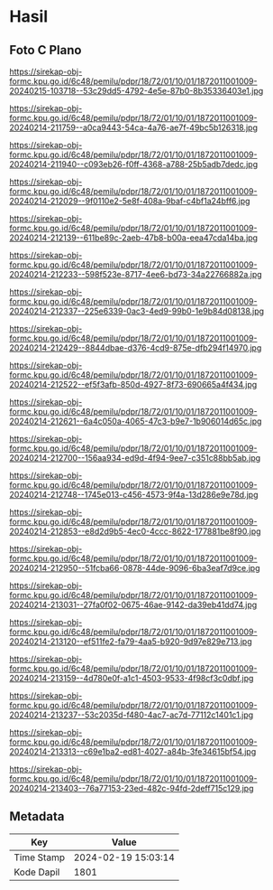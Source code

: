 # Hasil

## Foto C Plano

https://sirekap-obj-formc.kpu.go.id/6c48/pemilu/pdpr/18/72/01/10/01/1872011001009-20240215-103718--53c29dd5-4792-4e5e-87b0-8b35336403e1.jpg

https://sirekap-obj-formc.kpu.go.id/6c48/pemilu/pdpr/18/72/01/10/01/1872011001009-20240214-211759--a0ca9443-54ca-4a76-ae7f-49bc5b126318.jpg

https://sirekap-obj-formc.kpu.go.id/6c48/pemilu/pdpr/18/72/01/10/01/1872011001009-20240214-211940--c093eb26-f0ff-4368-a788-25b5adb7dedc.jpg

https://sirekap-obj-formc.kpu.go.id/6c48/pemilu/pdpr/18/72/01/10/01/1872011001009-20240214-212029--9f0110e2-5e8f-408a-9baf-c4bf1a24bff6.jpg

https://sirekap-obj-formc.kpu.go.id/6c48/pemilu/pdpr/18/72/01/10/01/1872011001009-20240214-212139--611be89c-2aeb-47b8-b00a-eea47cda14ba.jpg

https://sirekap-obj-formc.kpu.go.id/6c48/pemilu/pdpr/18/72/01/10/01/1872011001009-20240214-212233--598f523e-8717-4ee6-bd73-34a22766882a.jpg

https://sirekap-obj-formc.kpu.go.id/6c48/pemilu/pdpr/18/72/01/10/01/1872011001009-20240214-212337--225e6339-0ac3-4ed9-99b0-1e9b84d08138.jpg

https://sirekap-obj-formc.kpu.go.id/6c48/pemilu/pdpr/18/72/01/10/01/1872011001009-20240214-212429--8844dbae-d376-4cd9-875e-dfb294f14970.jpg

https://sirekap-obj-formc.kpu.go.id/6c48/pemilu/pdpr/18/72/01/10/01/1872011001009-20240214-212522--ef5f3afb-850d-4927-8f73-690665a4f434.jpg

https://sirekap-obj-formc.kpu.go.id/6c48/pemilu/pdpr/18/72/01/10/01/1872011001009-20240214-212621--6a4c050a-4065-47c3-b9e7-1b906014d65c.jpg

https://sirekap-obj-formc.kpu.go.id/6c48/pemilu/pdpr/18/72/01/10/01/1872011001009-20240214-212700--156aa934-ed9d-4f94-9ee7-c351c88bb5ab.jpg

https://sirekap-obj-formc.kpu.go.id/6c48/pemilu/pdpr/18/72/01/10/01/1872011001009-20240214-212748--1745e013-c456-4573-9f4a-13d286e9e78d.jpg

https://sirekap-obj-formc.kpu.go.id/6c48/pemilu/pdpr/18/72/01/10/01/1872011001009-20240214-212853--e8d2d9b5-4ec0-4ccc-8622-177881be8f90.jpg

https://sirekap-obj-formc.kpu.go.id/6c48/pemilu/pdpr/18/72/01/10/01/1872011001009-20240214-212950--51fcba66-0878-44de-9096-6ba3eaf7d9ce.jpg

https://sirekap-obj-formc.kpu.go.id/6c48/pemilu/pdpr/18/72/01/10/01/1872011001009-20240214-213031--27fa0f02-0675-46ae-9142-da39eb41dd74.jpg

https://sirekap-obj-formc.kpu.go.id/6c48/pemilu/pdpr/18/72/01/10/01/1872011001009-20240214-213120--ef511fe2-fa79-4aa5-b920-9d97e829e713.jpg

https://sirekap-obj-formc.kpu.go.id/6c48/pemilu/pdpr/18/72/01/10/01/1872011001009-20240214-213159--4d780e0f-a1c1-4503-9533-4f98cf3c0dbf.jpg

https://sirekap-obj-formc.kpu.go.id/6c48/pemilu/pdpr/18/72/01/10/01/1872011001009-20240214-213237--53c2035d-f480-4ac7-ac7d-77112c1401c1.jpg

https://sirekap-obj-formc.kpu.go.id/6c48/pemilu/pdpr/18/72/01/10/01/1872011001009-20240214-213313--c69e1ba2-ed81-4027-a84b-3fe34615bf54.jpg

https://sirekap-obj-formc.kpu.go.id/6c48/pemilu/pdpr/18/72/01/10/01/1872011001009-20240214-213403--76a77153-23ed-482c-94fd-2deff715c129.jpg


## Metadata

| Key        | Value               |
| ---------- | ------------------- |
| Time Stamp | 2024-02-19 15:03:14 |
| Kode Dapil | 1801                |



